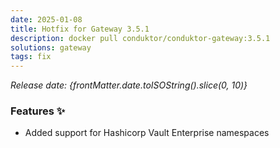 ```yaml
---
date: 2025-01-08
title: Hotfix for Gateway 3.5.1
description: docker pull conduktor/conduktor-gateway:3.5.1
solutions: gateway
tags: fix
---
```


*Release date: {frontMatter.date.toISOString().slice(0, 10)}*

### Features ✨

- Added support for Hashicorp Vault Enterprise namespaces